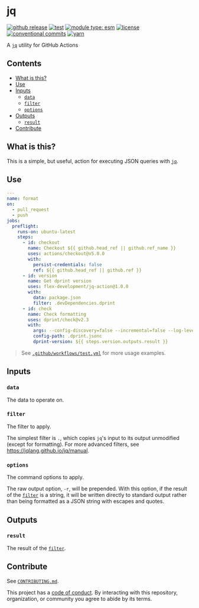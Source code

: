 # jq

[![github release](https://img.shields.io/github/v/release/flex-development/jq-action.svg?include_prereleases\&sort=semver)](https://github.com/flex-development/jq-action/releases/latest)
[![test](https://github.com/flex-development/jq-action/actions/workflows/test.yml/badge.svg)](https://github.com/flex-development/jq-action/actions/workflows/test.yml)
[![module type: esm](https://img.shields.io/badge/module%20type-esm-brightgreen)](https://github.com/voxpelli/badges-cjs-esm)
[![license](https://img.shields.io/github/license/flex-development/jq-action.svg)](LICENSE.md)
[![conventional commits](https://img.shields.io/badge/-conventional%20commits-fe5196?logo=conventional-commits\&logoColor=ffffff)](https://conventionalcommits.org)
[![yarn](https://img.shields.io/badge/-yarn-2c8ebb?style=flat\&logo=yarn\&logoColor=ffffff)](https://yarnpkg.com)

A [`jq`][jq] utility for GitHub Actions

## Contents

- [What is this?](#what-is-this)
- [Use](#use)
- [Inputs](#inputs)
  - [`data`](#data)
  - [`filter`](#filter)
  - [`options`](#options)
- [Outputs](#outputs)
  - [`result`](#result)
- [Contribute](#contribute)

## What is this?

This is a simple, but useful, action for executing JSON queries with [`jq`][jq].

## Use

```yaml
---
name: format
on:
  - pull_request
  - push
jobs:
  preflight:
    runs-on: ubuntu-latest
    steps:
      - id: checkout
        name: Checkout ${{ github.head_ref || github.ref_name }}
        uses: actions/checkout@v5.0.0
        with:
          persist-credentials: false
          ref: ${{ github.head_ref || github.ref }}
      - id: version
        name: Get dprint version
        uses: flex-development/jq-action@1.0.0
        with:
          data: package.json
          filter: .devDependencies.dprint
      - id: check
        name: Check formatting
        uses: dprint/check@v2.3
        with:
          args: --config-discovery=false --incremental=false --log-level=info
          config-path: .dprint.jsonc
          dprint-version: ${{ steps.version.outputs.result }}
```

> See [`.github/workflows/test.yml`](.github/workflows/test.yml) for more usage examples.

## Inputs

### `data`

The data to operate on.

### `filter`

The filter to apply.

The simplest filter is `.`, which copies `jq`'s input to its output unmodified (except for formatting).
For more advanced filters, see <https://jqlang.github.io/jq/manual>.

### `options`

The command options to apply.

The raw output option, `-r`, will be prepended. With this option, if the result of the [`filter`](#filter) is a string,
it will be written directly to standard output rather than being formatted as a JSON string with escapes and quotes.

## Outputs

### `result`

The result of the [`filter`](#filter).

## Contribute

See [`CONTRIBUTING.md`](CONTRIBUTING.md).

This project has a [code of conduct](./CODE_OF_CONDUCT.md). By interacting with this repository, organization, or
community you agree to abide by its terms.

[jq]: https://jqlang.github.io/jq
